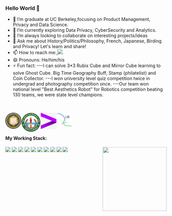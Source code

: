 ### Hello World 👋


- 🔭 I’m graduate at UC Berkeley,focusing on Product Management, Privacy and Data Science.
- 🌱 I’m currently exploring  Data Privacy, CyberSecurity and Analytics.
- 👯 I’m always looking to collaborate on interesting projects/ideas
- 💬 Ask me about History/Politics/Philosophy, French, Japanese, Birding and Privacy! Let's learn and share!
- 📫 How to reach me:<a href="https://www.linkedin.com/in/ameya-naik-aa900/"> <img src = "https://img.shields.io/badge/LinkedIn-0077B5?style=for-the-badge&logo=linkedin&logoColor=white" /> </a>
- 😄 Pronouns: He/him/his
- ⚡ Fun fact:
---I can solve 3*3 Rubix Cube and Mirror Cube learning to solve Ghost Cube. Big Time Geography Buff, Stamp (philatelist) and Coin Collector.
---I won university level quiz competition twice in undergrad and photography competition once. 
---Our team won national level "Best Aesthetics Robot" for Robotics competition beating 130 teams, we were state level champions.



<br><br>
<img align="left" alt="University of California, Berkeley" src="ucb.png" width=50 /><img align="left" alt="Devi Ahilya University" src="DAVV.png" width=60/><img align="left" alt="Accenture" src="accentureLogo.png" width=50/><img align="left" alt="D-lab" src="d-lab.png" width=50/>
<br><br><br>


#### My Working Stack:
<img src='https://api.harmonograph.art/3DFCB3/1C65F8FF/1.5' width='200px' height='200px' align='right'>
<div align="left">
    <img src="https://img.shields.io/badge/Made%20with-Jupyter-orange?style=for-the-badge&logo=Jupyter" />
      <img src="https://img.shields.io/badge/HTML5-E34F26?style=for-the-badge&logo=html5&logoColor=white"/>
    <img src="https://img.shields.io/badge/CSS-239120?&style=for-the-badge&logo=css3&logoColor=white"/>
    <img src="https://img.shields.io/badge/GitHub-100000?style=for-the-badge&logo=github&logoColor=white"/>
    <img src= "https://img.shields.io/badge/Java-ED8B00?style=for-the-badge&logo=java&logoColor=white"/>
    <img src = "https://img.shields.io/badge/Spring-6DB33F?style=for-the-badge&logo=spring&logoColor=white"/>
    <img src = "https://img.shields.io/badge/R-276DC3?style=for-the-badge&logo=r&logoColor=white"/>
    <img src= "https://img.shields.io/badge/Python-14354C?style=for-the-badge&logo=python&logoColor=white"/>
    <img src= "https://img.shields.io/badge/MySQL-00000F?style=for-the-badge&logo=mysql&logoColor=white"/>
    <img src="https://img.shields.io/badge/Windows-0078D6?style=for-the-badge&logo=windows&logoColor=white"/>
</div>
